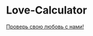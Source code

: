 # Love-Calculator
[Проверь свою любовь с нами!](https://websmart-kelechek.github.io/Love-Calculator/)
